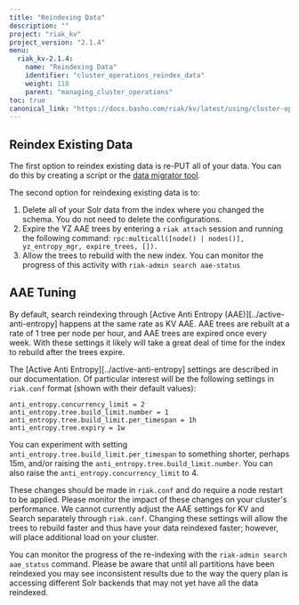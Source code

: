 ```yaml
---
title: "Reindexing Data"
description: ""
project: "riak_kv"
project_version: "2.1.4"
menu:
  riak_kv-2.1.4:
    name: "Reindexing Data"
    identifier: "cluster_operations_reindex_data"
    weight: 118
    parent: "managing_cluster_operations"
toc: true
canonical_link: "https://docs.basho.com/riak/kv/latest/using/cluster-operations/reindexing-data"
---
```


## Reindex Existing Data

The first option to reindex existing data is re-PUT all of your data.  You can do this by creating a script or the [data migrator tool](https://github.com/dankerrigan/riak-data-migrator).

The second option for reindexing existing data is to:

1. Delete all of your Solr data from the index where you changed the schema. You do not need to delete the configurations.
2. Expire the YZ AAE trees by entering a `riak attach` session and running the following command:  `rpc:multicall([node() | nodes()], yz_entropy_mgr, expire_trees, []).`
3. Allow the trees to rebuild with the new index.  You can monitor the progress of this activity with `riak-admin search aae-status`

## AAE Tuning

By default, search reindexing through [Active Anti Entropy (AAE)][../active-anti-entropy] happens at the same rate as KV AAE. AAE trees are rebuilt at a rate of 1 tree per node per hour, and AAE trees are expired once every week. With these settings it likely will take a great deal of time for the index to rebuild after the trees expire.

The [Active Anti Entropy][../active-anti-entropy] settings are described in our documentation. Of particular interest will be the following settings in `riak.conf` format (shown with their default values):

```riakconf
anti_entropy.concurrency_limit = 2
anti_entropy.tree.build_limit.number = 1
anti_entropy.tree.build_limit.per_timespan = 1h
anti_entropy.tree.expiry = 1w
```

You can experiment with setting `anti_entropy.tree.build_limit.per_timespan` to something shorter, perhaps 15m, and/or raising the `anti_entropy.tree.build_limit.number`. You can also raise the `anti_entropy.concurrency_limit` to 4. 

These changes should be made in `riak.conf` and do require a node restart to be applied. Please monitor the impact of these changes on your cluster's performance. We cannot currently adjust the AAE settings for KV and Search separately through `riak.conf`.  Changing these settings will allow the trees to rebuild faster and thus have your data reindexed faster; however, will place additional load on your cluster.

You can monitor the progress of the re-indexing with the `riak-admin search aae_status` command. Please be aware that until all partitions have been reindexed you may see inconsistent results due to the way the query plan is accessing different Solr backends that may not yet have all the data reindexed.

